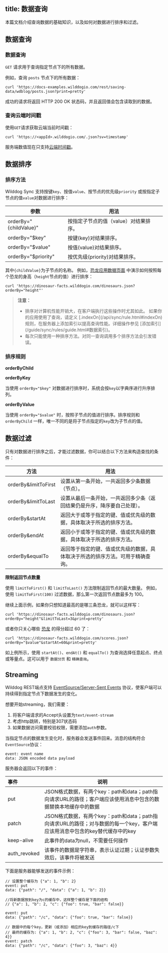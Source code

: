 
title:  数据查询
---

本篇文档介绍查询数据的基础知识，以及如何对数据进行排序和过滤。

## 数据查询

### 数据查询

`GET` 请求用于查询指定节点下的所有数据。

例如，查询 `posts` 节点下的所有数据：
```
curl 'https://docs-examples.wilddogio.com/rest/saving-data/wdblog/posts.json?print=pretty'
```

成功的请求将返回 HTTP 200 OK 状态码，并且返回值会包含读取到的数据。

### 查询云端时间戳

使用`GET`请求获取云端当前时间戳：

```
curl 'https://<appId>.wilddogio.com/.json?sv=timestamp'

```

服务端数值现在只支持[云端时间戳](http://baike.baidu.com/link?url=VQMFk3ej6ORZFtAhKYF5P6ow_p1XqZ5RgzFHNQFJNgc5U_DCT4nH6MVXkIvSmvO5gLP5DrB7ZsrnZc-2cT5bHa)。

## 数据排序


### 排序方法

Wilddog Sync 支持按键`key`、按值`value`、按节点的优先级`priority` 或按指定子节点的值`value`对数据进行排序：

| 参数                     | 用法                    |
| ---------------------- | --------------------- |
| orderBy="{childValue}" | 按指定子节点的值（value）对结果排序。 |
| orderBy="$key"         | 按键(key)对结果排序。         |
| orderBy="$value"       | 按值(value)对结果排序。       |
| orderBy="$priority"    | 按优先级(priority)对结果排序。  |

其中`{childValue}`为子节点的名称。
例如，[恐龙应用数据页面](https://dinosaur-facts.wilddogio.com) 中演示如何按照每个恐龙的身高（`height`节点的值）进行排序：

```
curl 'https://dinosaur-facts.wilddogio.com/dinosaurs.json?orderBy="height"'
```

<blockquote class="warning">
  <p><strong>注意：</strong></p>
   <ul>
    <li>排序对计算机性能开销大，在客户端执行这些操作时尤其如此。 如果你的应用使用了查询，请定义 [.indexOn](/api/sync/rule.html#indexOn) 规则，在服务器上添加索引以提高查询性能。详细操作参见 [添加索引](/guide/sync/rules/guide.html#数据索引)。</li>
    <li>每次只能使用一种排序方法。对同一查询调用多个排序方法会引发错误。</li>
  </ul>
</blockquote>


### 排序规则

**orderByChild**

**orderByKey**

当使用 `orderBy="$key"` 对数据进行排序时，系统会按`key`以字典序进行升序排列。

**orderByValue**

当使用 `orderBy="$value"` 时，按照子节点的值进行排序。排序规则和 `orderByChild` 一样，唯一不同的是将子节点指定的`key`改为子节点的值。


## 数据过滤

只有对数据进行排序之后，才能过滤数据，你可以结合以下方法来构造查找的条件：

| 方法                   | 用法                                      |
| -------------------- | --------------------------------------- |
| orderBy&limitToFirst | 设置从第一条开始，一共返回多少条数据（节点）。                 |
| orderBy&limitToLast  | 设置从最后一条开始，一共返回多少条（返回结果仍是升序，降序要自己处理）。    |
| orderBy&startAt      | 返回大于或等于指定的键、值或优先级的数据，具体取决于所选的排序方法。      |
| orderBy&endAt        | 返回小于或等于指定的键、值或优先级的数据，具体取决于所选的排序方法。      |
| orderBy&equalTo      | 返回等于指定的键、值或优先级的数据，具体取决于所选的排序方法。可用于精确查询。 |

**限制返回节点数量**

使用 `limitToFirst()` 和 `limitToLast()` 方法限制返回节点的最大数量。 例如，使用 `limitToFirst(100)` 过滤数据，那么第一次返回节点数最多为 100。

继续上面示例，如果你只想知道最高的是哪三条恐龙，就可以这样写：

```
curl 'https://dinosaur-facts.wilddogio.com/dinosaurs.json?orderBy="height"&limitToLast=3&print=pretty'

```

或者你只关心哪些 [恐龙](https://dinosaur-facts.wilddogio.com/scores) 的得分超过 60 了：

```
curl 'https://dinosaur-facts.wilddogio.com/scores.json?orderBy="$value"&startAt=60&print=pretty'

```

如上例所示，使用 `startAt()`、`endAt()` 和 `equalTo()` 为查询选择任意起点、终点或等量点。这可以用于 `数据分页` 和 `精确查询`。


## Streaming

Wilddog REST端点支持 [EventSource/Server-Sent Events](http://www.w3.org/TR/eventsource/) 协议，使客户端可以持续得到指定节点下数据发生的变化。

想要开始streaming，我们需要：

1. 将客户端请求的Accept头设置为`text/event-stream`
2. 考虑http跳转，特别是307状态码
3. 如果数据访问需要校验权限，需要添加`auth`参数。

当指定节点的数据发生变化时，服务器会发送事件回来。消息的结构符合`EventSource`协议：

```
event: event name
data: JSON encoded data payload

```

服务器会返回以下的事件：

|        事件       |   说明                                       |
| :------------ | ---------------------------------------- |
| put           | JSON格式数据，有两个key：path和data；path指向请求URL的路径；客户端应该使用消息中包含的数据替换本地缓存中的数据 |
| patch         | JSON格式数据，有两个key：path和data；path指向请求URL的路径；对与数据的每一个key，客户端应该用消息中包含的key替代缓存中的key |
| keep-alive    | 此事件的data为null，不需要任何操作                    |
| auth\_revoked | 该事件的数据是字符串，表示认证过期；认证参数失效后，该事件将被发送        |

下面是服务器能够发送的事件示例：

```
// 设置整个缓存为 {"a": 1, "b": 2}
event: put
data: {"path": "/", "data": {"a": 1, "b": 2}}

//将新数据放到key为c的缓存中，这样整个缓存是下面的结构
// {"a": 1, "b": 2, "c": {"foo": true, "bar": false}}

event: put
data: {"path": "/c", "data": {"foo": true, "bar": false}}

// 数据中的每个key，更新（或添加）相应的key到缓存的路径/c下
// 最终的缓存为: {"a": 1, "b": 2, "c": {"foo": 3, "bar": false, "baz": 4}}
event: patch
data: {"path": "/c", "data": {"foo": 3, "baz": 4}}

```

